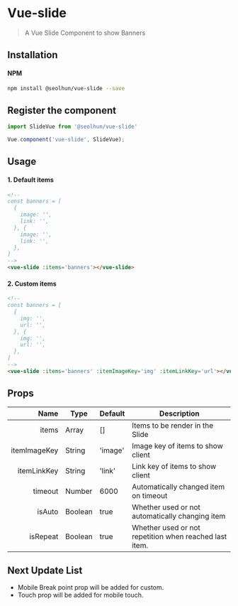 # Vue-slide

> A Vue Slide Component to show Banners

## Installation
#### NPM

```bash
npm install @seolhun/vue-slide --save
```

## Register the component

```js
import SlideVue from '@seolhun/vue-slide'
```

```js
Vue.component('vue-slide', SlideVue);
```

## Usage

#### 1. Default items
```html
<!--
const banners = [
  {
    image: '',
    link: '',
  }, {
    image: '',
    link: '',
  },
]
-->
<vue-slide :items='banners'></vue-slide>
```

#### 2. Custom items
```html
<!--
const banners = [
  {
    img: '',
    url: '',
  }, {
    img: '',
    url: '',
  },
]
-->
<vue-slide :items='banners' :itemImageKey='img' :itemLinkKey='url'></vue-slide>
```

## Props
| Name | Type | Default | Description |
| ---:| --- | ---| --- |
| items | Array | [] | Items to be render in the Slide |
| itemImageKey | String | 'image' | Image key of items to show client |
| itemLinkKey | String | 'link' | Link key of items to show client |
| timeout | Number | 6000 | Automatically changed item on timeout |
| isAuto | Boolean | true | Whether used or not automatically changing item |
| isRepeat | Boolean | true | Whether used or not repetition when reached last item. |

<!-- | touch | Boolean | true | Whether used or not flip using touch action | -->

## Next Update List
- Mobile Break point prop will be added for custom.
- Touch prop will be added for mobile touch.
